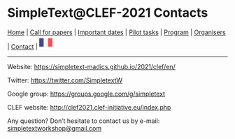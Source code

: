 
# SimpleText@CLEF-2021 Contacts

[Home](https://simpletext-madics.github.io/2021/clef/en) | [Call for papers](https://simpletext-madics.github.io/2021/celf/en/CFP) | [Important dates](https://simpletext-madics.github.io/2021/clef/en/dates) | [Pilot tasks](https://simpletext-madics.github.io/2021/clef/en/tasks) | [Program](https://simpletext-madics.github.io/2021/clef/en/program) | [Organisers](https://simpletext-madics.github.io/2021/clef/en/organisers) | [Contact](https://simpletext-madics.github.io/2021/clef/en/contact) | [<img src="../FR.png" width="30">](https://simpletext-madics.github.io/2021/clef/fr/contacts)

---

Website: https://simpletext-madics.github.io/2021/clef/en/

Twitter: https://twitter.com/SimpletextW

Google group: https://groups.google.com/g/simpletext

CLEF website: http://clef2021.clef-initiative.eu/index.php
 
Any question? Don’t hesitate to contact us by e-mail: [simpletextworkshop@gmail.com](mailto:simpletextworkshop@gmail.com)
